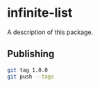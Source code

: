 # infinite-list

A description of this package.

## Publishing

```bash
git tag 1.0.0
git push --tags
```
